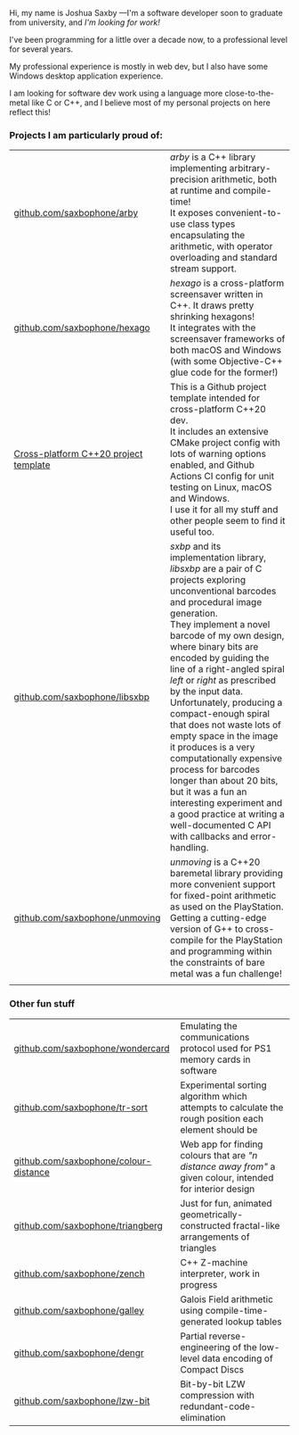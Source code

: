 Hi, my name is Joshua Saxby —I'm a software developer soon to graduate from university, and _I'm looking for work!_

I've been programming for a little over a decade now, to a professional level for several years.

My professional experience is mostly in web dev, but I also have some Windows desktop application experience.

I am looking for software dev work using a language more close-to-the-metal like C or C++, and I believe most of my personal projects on here reflect this!

### Projects I am particularly proud of:

|                                                                                                      |                                                                                                                                                                                                                                                                                                                                                                                                                                                                                                                                                                                                                                                                              |
|------------------------------------------------------------------------------------------------------|------------------------------------------------------------------------------------------------------------------------------------------------------------------------------------------------------------------------------------------------------------------------------------------------------------------------------------------------------------------------------------------------------------------------------------------------------------------------------------------------------------------------------------------------------------------------------------------------------------------------------------------------------------------------------|
| [github.com/saxbophone/arby](https://github.com/saxbophone/arby)                                     | _arby_ is a C++ library implementing arbitrary-precision arithmetic, both at runtime and compile-time!<br>It exposes convenient-to-use class types encapsulating the arithmetic, with operator overloading and standard stream support.                                                                                                                                                                                                                                                                                                                                                                                                                                      |
| [github.com/saxbophone/hexago](https://github.com/saxbophone/hexago)                                 | _hexago_ is a cross-platform screensaver written in C++. It draws pretty shrinking hexagons!<br>It integrates with the screensaver frameworks of both macOS and Windows (with some Objective-C++ glue code for the former!)                                                                                                                                                                                                                                                                                                                                                                                                                                                  |
| [Cross-platform C++20 project template](https://github.com/saxbophone/CPP20-Cross-Platform-Template) | This is a Github project template intended for cross-platform C++20 dev.<br>It includes an extensive CMake project config with lots of warning options enabled, and Github Actions CI config for unit testing on Linux, macOS and Windows.<br>I use it for all my stuff and other people seem to find it useful too.                                                                                                                                                                                                                                                                                                                                                         |
| [github.com/saxbophone/libsxbp](https://github.com/saxbophone/libsxbp)                               | _sxbp_ and its implementation library, _libsxbp_ are a pair of C projects exploring unconventional barcodes and procedural image generation.<br>They implement a novel barcode of my own design, where binary bits are encoded by guiding the line of a right-angled spiral _left_ or _right_ as prescribed by the input data.<br>Unfortunately, producing a compact-enough spiral that does not waste lots of empty space in the image it produces is a very computationally expensive process for barcodes longer than about 20 bits, but it was a fun an interesting experiment and a good practice at writing a well-documented C API with callbacks and error-handling. |
| [github.com/saxbophone/unmoving](https://github.com/saxbophone/unmoving)                             | _unmoving_ is a C++20 baremetal library providing more convenient support for fixed-point arithmetic as used on the PlayStation.<br>Getting a cutting-edge version of G++ to cross-compile for the PlayStation and programming within the constraints of bare metal was a fun challenge!                                                                                                                                                                                                                                                                                                                                                                                     |
|                                                                                                      |                                                                                                                                                                                                                                                                                                                                                                                                                                                                                                                                                                                                                                                                              |

### Other fun stuff

<!-- 
TODO, list:
- alocohol-weakener (for liquers!)
- codlili (underpins arby)
- risky (RISC CPU design)
- biomaker (for Art project)
-->

|                                                                                        |                                                                                                            |
|----------------------------------------------------------------------------------------|------------------------------------------------------------------------------------------------------------|
| [github.com/saxbophone/wondercard](https://github.com/saxbophone/wondercard)           | Emulating the communications protocol used for PS1 memory cards in software                                |
| [github.com/saxbophone/tr-sort](https://github.com/saxbophone/tr-sort)                 | Experimental sorting algorithm which attempts to calculate the rough position each element should be       |
| [github.com/saxbophone/colour-distance](https://github.com/saxbophone/colour-distance) | Web app for finding colours that are _"n distance away from"_ a given colour, intended for interior design |
| [github.com/saxbophone/triangberg](https://github.com/saxbophone/triangberg)           | Just for fun, animated geometrically-constructed fractal-like arrangements of triangles                    |
| [github.com/saxbophone/zench](https://github.com/saxbophone/zench)                     | C++ Z-machine interpreter, work in progress                                                                |
| [github.com/saxbophone/galley](https://github.com/saxbophone/galley)                   | Galois Field arithmetic using compile-time-generated lookup tables                                         |
| [github.com/saxbophone/dengr](https://github.com/saxbophone/dengr)                     | Partial reverse-engineering of the low-level data encoding of Compact Discs                                |
| [github.com/saxbophone/lzw-bit](https://github.com/saxbophone/lzw-bit)                 | Bit-by-bit LZW compression with redundant-code-elimination                                              |
